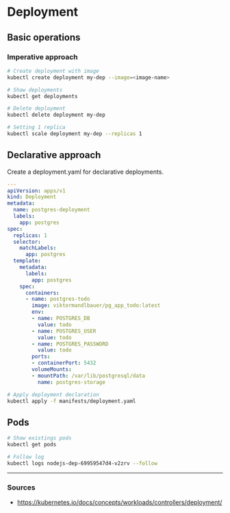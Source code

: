 # Deployment

## Basic operations

### Imperative approach

```bash
# Create deployment with image
kubectl create deployment my-dep --image=<image-name>

# Show deployments
kubectl get deployments

# Delete deployment
kubectl delete deployment my-dep

# Setting 1 replica
kubectl scale deployment my-dep --replicas 1 
```

## Declarative approach

Create a deployment.yaml for declarative deployments.

```yaml
---
apiVersion: apps/v1
kind: Deployment
metadata:
  name: postgres-deployment
  labels:
    app: postgres
spec:
  replicas: 1
  selector:
    matchLabels:
      app: postgres
  template:
    metadata:
      labels:
        app: postgres
    spec:
      containers:
      - name: postgres-todo
        image: viktormandlbauer/pg_app_todo:latest
        env:
        - name: POSTGRES_DB
          value: todo
        - name: POSTGRES_USER
          value: todo
        - name: POSTGRES_PASSWORD
          value: todo
        ports:
        - containerPort: 5432
        volumeMounts:
        - mountPath: /var/lib/postgresql/data
          name: postgres-storage
```

```bash
# Apply deployment declaration
kubectl apply -f manifests/deployment.yaml
```

## Pods

```bash
# Show existings pods
kubectl get pods

# Follow log
kubectl logs nodejs-dep-69959547d4-v2zrv --follow
```

---

### Sources

- <https://kubernetes.io/docs/concepts/workloads/controllers/deployment/>
